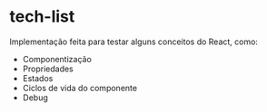 # tech-list

Implementação feita para testar alguns conceitos do React, como: 

- Componentização
- Propriedades
- Estados
- Ciclos de vida do componente
- Debug

